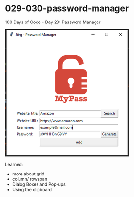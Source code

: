 # 029-030-password-manager
100 Days of Code - Day 29: Password Manager

![sample](img/sample.PNG)

Learned:
- more about grid
- column/ rowspan
- Dialog Boxes and Pop-ups
- Using the clipboard
